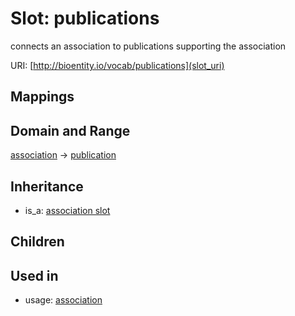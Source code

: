 # Slot: publications


connects an association to publications supporting the association

URI: [http://bioentity.io/vocab/publications](slot_uri)
## Mappings

## Domain and Range

[association](Association.md) -> [publication](Publication.md)
## Inheritance

 *  is_a: [association slot](association_slot.md)
## Children

## Used in

 *  usage: [association](Association.md)

